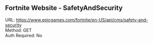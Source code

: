 ## Fortnite Website - SafetyAndSecurity

URL: https://www.epicgames.com/fortnite/en-US/api/cms/safety-and-security \
Method: GET \
Auth Required: No

